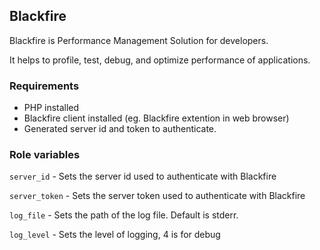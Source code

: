 ## Blackfire 

Blackfire is Performance Management Solution for developers. 

It helps to profile, test, debug, and optimize performance of applications.


### Requirements

- PHP installed
- Blackfire client installed (eg. Blackfire extention in web browser)
- Generated server id and token to authenticate.

### Role variables

`server_id` - Sets the server id used to authenticate with Blackfire

`server_token` - Sets the server token used to authenticate with Blackfire

`log_file` - Sets the path of the log file. Default is stderr.

`log_level` - Sets the level of logging, 4 is for debug

